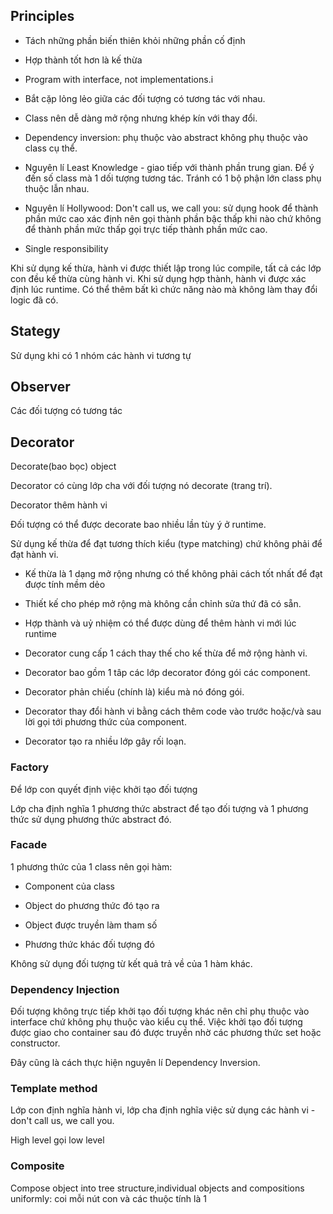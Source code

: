## Principles
- Tách những phần biến thiên khỏi những phần cố định

- Hợp thành tốt hơn là kế thừa

- Program with interface, not implementations.i

- Bắt cặp lỏng lẻo giữa các đối tượng có tương tác với nhau.

- Class nên dễ dàng mở rộng nhưng khép kín với thay đổi. 

- Dependency inversion: phụ thuộc vào abstract không phụ thuộc vào class cụ thể.

- Nguyên lí Least Knowledge - giao tiếp với thành phần trung gian. Để ý đến số class mà 1 dối tượng tương tác. Tránh có 1 bộ phận lớn class phụ thuộc lẫn nhau.

- Nguyên lí Hollywood: Don't call us, we call you: sử dụng hook để thành phần mức cao xác định nên gọi thành phần bậc thấp khi nào chứ không để thành phần mức thấp gọi trực tiếp thành phần mức cao.

- Single responsibility

Khi sử dụng kế thừa, hành vi được thiết lập trong lúc compile, tất cả các lớp con đều kế thừa cùng hành vi. Khi sử dụng hợp thành, hành vi được xác định lúc runtime. Có thể thêm bất kì chức năng nào mà không làm thay đổi logic đã có. 


## Stategy 

Sử dụng khi có 1 nhóm các hành vi tương tự  

## Observer

Các đối tượng có tương tác

## Decorator

Decorate(bao bọc) object 

Decorator có cùng lớp cha với đối tượng nó decorate (trang trí).

Decorator thêm hành vi 

Đối tượng có thể được decorate bao nhiều lần tùy ý ở runtime.

Sử dụng kế thừa để đạt tương thích kiểu (type matching) chứ không phải để đạt hành vi.

- Kế thừa là 1 dạng mở rộng nhưng có thể không phải cách tốt nhất để đạt được tính mềm dẻo

- Thiết kế cho phép mở rộng mà không cần chỉnh sửa thứ đã có sẵn.

- Hợp thành và uỷ nhiệm có thể được dùng để thêm hành vi mới lúc runtime

- Decorator cung cấp 1 cách thay thế cho kế thừa để mở rộng hành vi.

- Decorator bao gồm 1 tâp các lớp decorator đóng gói các component.

- Decorator phản chiếu (chính là) kiểu mà nó đóng gói. 

- Decorator thay đổi hành vi bằng cách thêm code vào trước hoặc/và sau lời gọi tới phương thức của component.
 
- Decorator tạo ra nhiều lớp gây rối loạn.

### Factory

Để lớp con quyết định việc khởi tạo đối tượng

Lớp cha định nghĩa 1 phương thức abstract để tạo đối tượng và 1 phương thức sử dụng phương thức abstract đó.

### Facade

1 phương thức của 1 class nên gọi hàm:

- Component của class

- Object do phương thức đó tạo ra

- Object được truyền làm tham số

- Phương thức khác đối tượng đó 

Không sử dụng đối tượng từ kết quả trả về của 1 hàm khác.

### Dependency Injection

Đối tượng không trực tiếp khởi tạo đối tượng khác nên chỉ phụ thuộc vào interface chứ không phụ thuộc vào kiểu cụ thể. Việc khởi tạo đối tượng được giao cho container sau đó được truyền nhờ các phương thức set hoặc constructor.
 
Đây cũng là cách thực hiện nguyên lí Dependency Inversion.

### Template method

Lớp con định nghĩa hành vi, lớp cha định nghĩa việc sử dụng các hành vi - don't call us, we call you.

High level gọi low level

### Composite

Compose object into tree structure,individual objects and compositions uniformly: coi mỗi nút con và các thuộc tính là 1
 
